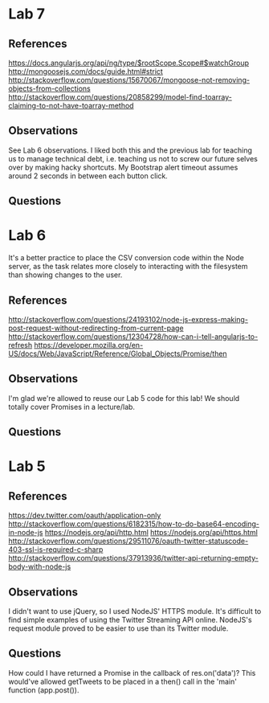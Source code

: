 # Lab 7

## References
https://docs.angularjs.org/api/ng/type/$rootScope.Scope#$watchGroup
http://mongoosejs.com/docs/guide.html#strict
http://stackoverflow.com/questions/15670067/mongoose-not-removing-objects-from-collections
http://stackoverflow.com/questions/20858299/model-find-toarray-claiming-to-not-have-toarray-method

## Observations
See Lab 6 observations.
I liked both this and the previous lab for teaching us to manage technical debt, i.e. teaching us not to screw our future selves over by making hacky shortcuts.
My Bootstrap alert timeout assumes around 2 seconds in between each button click.

## Questions


# Lab 6

It's a better practice to place the CSV conversion code within the Node server, as the task relates more closely to interacting with the filesystem than showing changes to the user.

## References
http://stackoverflow.com/questions/24193102/node-js-express-making-post-request-without-redirecting-from-current-page
http://stackoverflow.com/questions/12304728/how-can-i-tell-angularjs-to-refresh
https://developer.mozilla.org/en-US/docs/Web/JavaScript/Reference/Global_Objects/Promise/then

## Observations
I'm glad we're allowed to reuse our Lab 5 code for this lab!
We should totally cover Promises in a lecture/lab.

## Questions


# Lab 5

## References
https://dev.twitter.com/oauth/application-only
http://stackoverflow.com/questions/6182315/how-to-do-base64-encoding-in-node-js
https://nodejs.org/api/http.html
https://nodejs.org/api/https.html
http://stackoverflow.com/questions/29511076/oauth-twitter-statuscode-403-ssl-is-required-c-sharp
http://stackoverflow.com/questions/37913936/twitter-api-returning-empty-body-with-node-js

## Observations
I didn't want to use jQuery, so I used NodeJS' HTTPS module.
It's difficult to find simple examples of using the Twitter Streaming API online.
NodeJS's request module proved to be easier to use than its Twitter module.

## Questions
How could I have returned a Promise in the callback of res.on('data')? This would've allowed getTweets to be placed in a then() call in the 'main' function (app.post()).
